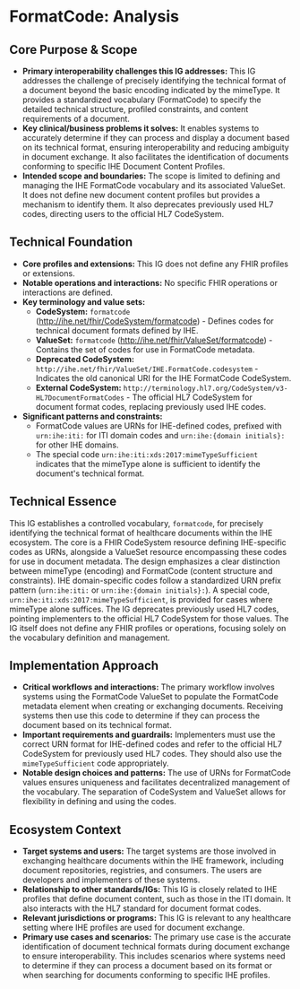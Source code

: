 # FormatCode: Analysis

## Core Purpose & Scope

-   **Primary interoperability challenges this IG addresses:** This IG addresses the challenge of precisely identifying the technical format of a document beyond the basic encoding indicated by the mimeType. It provides a standardized vocabulary (FormatCode) to specify the detailed technical structure, profiled constraints, and content requirements of a document.
-   **Key clinical/business problems it solves:** It enables systems to accurately determine if they can process and display a document based on its technical format, ensuring interoperability and reducing ambiguity in document exchange. It also facilitates the identification of documents conforming to specific IHE Document Content Profiles.
-   **Intended scope and boundaries:** The scope is limited to defining and managing the IHE FormatCode vocabulary and its associated ValueSet. It does not define new document content profiles but provides a mechanism to identify them. It also deprecates previously used HL7 codes, directing users to the official HL7 CodeSystem.

## Technical Foundation

-   **Core profiles and extensions:** This IG does not define any FHIR profiles or extensions.
-   **Notable operations and interactions:** No specific FHIR operations or interactions are defined.
-   **Key terminology and value sets:**
    -   **CodeSystem:** `formatcode` (http://ihe.net/fhir/CodeSystem/formatcode) - Defines codes for technical document formats defined by IHE.
    -   **ValueSet:** `formatcode` (http://ihe.net/fhir/ValueSet/formatcode) - Contains the set of codes for use in FormatCode metadata.
    -   **Deprecated CodeSystem:** `http://ihe.net/fhir/ValueSet/IHE.FormatCode.codesystem` -  Indicates the old canonical URI for the IHE FormatCode CodeSystem.
    -   **External CodeSystem:** `http://terminology.hl7.org/CodeSystem/v3-HL7DocumentFormatCodes` - The official HL7 CodeSystem for document format codes, replacing previously used IHE codes.
-   **Significant patterns and constraints:**
    -   FormatCode values are URNs for IHE-defined codes, prefixed with `urn:ihe:iti:` for ITI domain codes and `urn:ihe:{domain initials}:` for other IHE domains.
    -   The special code `urn:ihe:iti:xds:2017:mimeTypeSufficient` indicates that the mimeType alone is sufficient to identify the document's technical format.

## Technical Essence

This IG establishes a controlled vocabulary, `formatcode`, for precisely identifying the technical format of healthcare documents within the IHE ecosystem. The core is a FHIR CodeSystem resource defining IHE-specific codes as URNs, alongside a ValueSet resource encompassing these codes for use in document metadata. The design emphasizes a clear distinction between mimeType (encoding) and FormatCode (content structure and constraints). IHE domain-specific codes follow a standardized URN prefix pattern (`urn:ihe:iti:` or `urn:ihe:{domain initials}:`). A special code, `urn:ihe:iti:xds:2017:mimeTypeSufficient`, is provided for cases where mimeType alone suffices. The IG deprecates previously used HL7 codes, pointing implementers to the official HL7 CodeSystem for those values. The IG itself does not define any FHIR profiles or operations, focusing solely on the vocabulary definition and management.

## Implementation Approach

-   **Critical workflows and interactions:** The primary workflow involves systems using the FormatCode ValueSet to populate the FormatCode metadata element when creating or exchanging documents. Receiving systems then use this code to determine if they can process the document based on its technical format.
-   **Important requirements and guardrails:** Implementers must use the correct URN format for IHE-defined codes and refer to the official HL7 CodeSystem for previously used HL7 codes. They should also use the `mimeTypeSufficient` code appropriately.
-   **Notable design choices and patterns:** The use of URNs for FormatCode values ensures uniqueness and facilitates decentralized management of the vocabulary. The separation of CodeSystem and ValueSet allows for flexibility in defining and using the codes.

## Ecosystem Context

-   **Target systems and users:** The target systems are those involved in exchanging healthcare documents within the IHE framework, including document repositories, registries, and consumers. The users are developers and implementers of these systems.
-   **Relationship to other standards/IGs:** This IG is closely related to IHE profiles that define document content, such as those in the ITI domain. It also interacts with the HL7 standard for document format codes.
-   **Relevant jurisdictions or programs:** This IG is relevant to any healthcare setting where IHE profiles are used for document exchange.
-   **Primary use cases and scenarios:** The primary use case is the accurate identification of document technical formats during document exchange to ensure interoperability. This includes scenarios where systems need to determine if they can process a document based on its format or when searching for documents conforming to specific IHE profiles.
